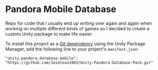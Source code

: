 # Pandora Mobile Database
Repo for code that I usually end up writing over again and again when working on multiple different kinds of games so 
I decided to create a custom Unity package to make life easier.

To install this project as a [Git dependency](https://docs.unity3d.com/Manual/upm-git.html) using the Unity Package Manager,
add the following line to your project's `manifest.json`:

```
"unity.pandora.database.mobile": "https://github.com/Joseleon1903/Unity-Pandora-Database-Pack.git"
```
